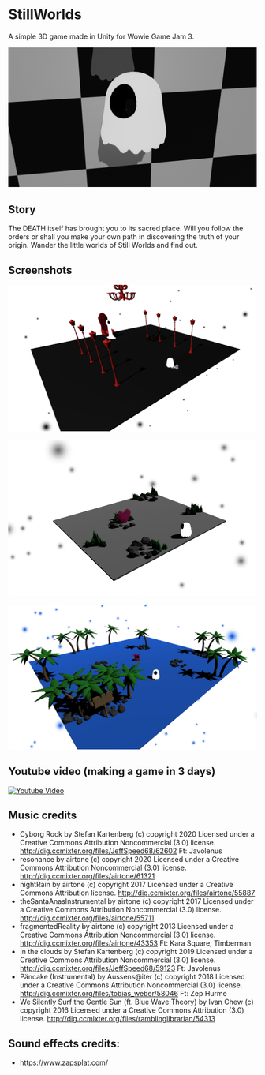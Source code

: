 # StillWorlds
A simple 3D game made in Unity for Wowie Game Jam 3.

![](logo.png)

## Story
The DEATH itself has brought you to its sacred place. Will you follow the orders or shall you make your own path in discovering the truth of your origin. Wander the little worlds of Still Worlds and find out.

## Screenshots

![](DeathsRealm.png)

![](HeartOfLife.PNG)

![](ShootingIsland.PNG)

## Youtube video (making a game in 3 days)

[![Youtube Video](https://i9.ytimg.com/vi/ddWz5eXzK3U/mqdefault.jpg?time=1617635700000&sqp=CPTSrIMG&rs=AOn4CLCwRc4uoBE6Ne9yyGJjM4SG4pBfjA)](https://youtu.be/ddWz5eXzK3U "Youtube Video")

## Music credits

- Cyborg Rock by Stefan Kartenberg (c) copyright 2020 Licensed under a Creative Commons Attribution Noncommercial  (3.0) license. http://dig.ccmixter.org/files/JeffSpeed68/62602 Ft: Javolenus
- resonance by airtone (c) copyright 2020 Licensed under a Creative Commons Attribution Noncommercial  (3.0) license. http://dig.ccmixter.org/files/airtone/61321 
- nightRain by airtone (c) copyright 2017 Licensed under a Creative Commons Attribution license. http://dig.ccmixter.org/files/airtone/55887 
- theSantaAnasInstrumental by airtone (c) copyright 2017 Licensed under a Creative Commons Attribution Noncommercial  (3.0) license. http://dig.ccmixter.org/files/airtone/55711 
- fragmentedReality by airtone (c) copyright 2013 Licensed under a Creative Commons Attribution Noncommercial  (3.0) license. http://dig.ccmixter.org/files/airtone/43353 Ft: Kara Square, Timberman
- In the clouds by Stefan Kartenberg (c) copyright 2019 Licensed under a Creative Commons Attribution Noncommercial  (3.0) license. http://dig.ccmixter.org/files/JeffSpeed68/59123 Ft: Javolenus
- Päncake (Instrumental) by Aussens@iter (c) copyright 2018 Licensed under a Creative Commons Attribution Noncommercial  (3.0) license. http://dig.ccmixter.org/files/tobias_weber/58046 Ft: Zep Hurme
- We Silently Surf the Gentle Sun (ft. Blue Wave Theory) by Ivan Chew (c) copyright 2016 Licensed under a Creative Commons Attribution (3.0) license. http://dig.ccmixter.org/files/ramblinglibrarian/54313 

## Sound effects credits:

- https://www.zapsplat.com/
